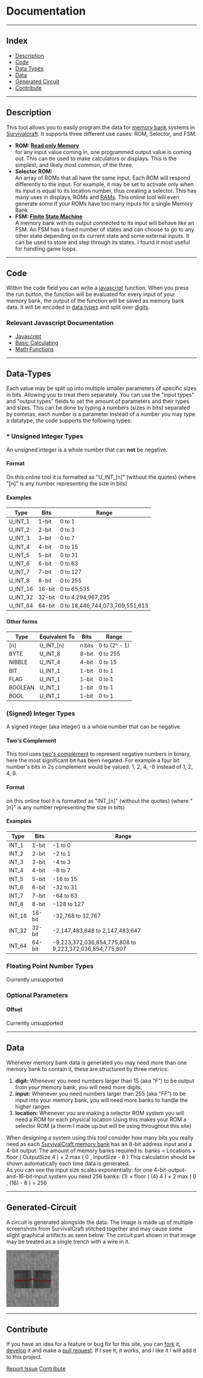 # Documentation

- - -

## Index

*   [Description](#description)
*   [Code](#code)
*   [Data Types](#data-types)
*   [Data](#data)
*   [Generated Circuit](#generated-circuit)
*   [Contribute](#contribute)

- - -

## Description

This tool allows you to easily program the data for [memory bank](https://survivalcraftgame.fandom.com/wiki/Memory_Bank) systems in [Survivalcraft](https://en.wikipedia.org/wiki/Survivalcraft). It supports three different use cases: ROM, Selector, and FSM.

*   **ROM: [Read only Memory](https://en.wikipedia.org/wiki/Read-only_memory)**  
    for any input value coming in, one programmed output value is coming out. This can be used to make calculators or displays. This is the simplest, and likely most common, of the three.
*   **Selector ROM:**  
    An array of ROMs that all have the same input. Each ROM will respond differently to the input. For example, it may be set to activate only when its input is equal to its location number, thus creating a selector. This has many uses in displays, ROMs and [RAMs](https://en.wikipedia.org/wiki/Random-access_memory). This online tool will even generate some if your ROMs have too many inputs for a single Memory Bank
*   **FSM: [Finite State Machine](https://en.wikipedia.org/wiki/Finite-state_machine)**  
    A memory bank with its output connected to its input will behave like an FSM. An FSM has a fixed number of states and can choose to go to any other state depending on its current state and some external inputs. It can be used to store and step through its states. I found it most useful for handling game loops.

- - -

## Code

Within the code field you can write a [javascript](https://developer.mozilla.org/en-US/docs/Web/JavaScript) function. When you press the run button, the function will be evaluated for every input of your memory bank, the output of the function will be saved as memory bank data. It will be encoded in [data types](#types) and split over [digits](#data).

### Relevant Javascript Documentation

*   [Javascript](https://developer.mozilla.org/en-US/docs/Web/JavaScript/Guide/Introduction)
*   [Basic Calculating](https://developer.mozilla.org/en-US/docs/Learn_web_development/Core/Scripting/Math)
*   [Math Functions](https://developer.mozilla.org/en-US/docs/Web/JavaScript/Reference/Global_Objects/Math)

- - -

## Data-Types

Each value may be split up into multiple smaller parameters of specific sizes in bits. Allowing you to treat them separately. You can use the "input types" and "output types" fields to set the amount of parameters and their types and sizes. This can be done by typing a numbers (sizes in bits) separated by commas, each number is a parameter Instead of a number you may type a datatype, the code supports the following types:

### *   Unsigned Integer Types

An unsigned integer is a whole number that can **not** be negative.

#### Format

On this online tool it is formatted as "U\_INT\_\[n\]" (without the quotes) (where "\[n\]" is any number representing the size in bits)  

#### Examples

| Type | Bits | Range |
| --- | --- | --- |
| U\_INT\_1 | 1-bit | 0 to 1 |
| U\_INT\_2 | 2-bit | 0 to 3 |
| U\_INT\_3 | 3-bit | 0 to 7 |
| U\_INT\_4 | 4-bit | 0 to 15 |
| U\_INT\_5 | 5-bit | 0 to 31 |
| U\_INT\_6 | 6-bit | 0 to 63 |
| U\_INT\_7 | 7-bit | 0 to 127 |
| U\_INT\_8 | 8-bit | 0 to 255 |
| U\_INT\_16 | 16-bit | 0 to 65,535 |
| U\_INT\_32 | 32-bit | 0 to 4,294,967,295 |
| U\_INT\_64 | 64-bit | 0 to 18,446,744,073,709,551,615 |

#### Other forms

| Type | Equivalent To | Bits | Range |
| --- | --- | --- | --- |
| \[n\] | U\_INT\_\[n\] | n bits | 0 to (2ⁿ - 1) |
| BYTE | U\_INT\_8 | 8-bit | 0 to 255 |
| NIBBLE | U\_INT\_4 | 4-bit | 0 to 15 |
| BIT | U\_INT\_1 | 1-bit | 0 to 1 |
| FLAG | U\_INT\_1 | 1-bit | 0 to 1 |
| BOOLEAN | U\_INT\_1 | 1-bit | 0 to 1 |
| BOOL | U\_INT\_1 | 1-bit | 0 to 1 |

### (Signed) Integer Types

A signed integer (aka integer) is a whole number that can be negative.

#### Two's Complement

This tool uses [two's complement](https://en.wikipedia.org/wiki/Two%27s_complement) to represent negative numbers in binary, here the most significant bit has been negated. For example a four bit number's bits in 2s complement would be valued: 1, 2, 4, -8 instead of 1, 2, 4, 8.

#### Format

on this online tool it is formatted as "INT\_\[n\]" (without the quotes) (where "\[n\]" is any number representing the size in bits)  

#### Examples

| Type | Bits | Range |
| --- | --- | --- |
| INT\_1 | 1-bit | \-1 to 0 |
| INT\_2 | 2-bit | \-2 to 1 |
| INT\_3 | 3-bit | \-4 to 3 |
| INT\_4 | 4-bit | \-8 to 7 |
| INT\_5 | 5-bit | \-16 to 15 |
| INT\_6 | 6-bit | \-32 to 31 |
| INT\_7 | 7-bit | \-64 to 63 |
| INT\_8 | 8-bit | \-128 to 127 |
| INT\_16 | 16-bit | \-32,768 to 32,767 |
| INT\_32 | 32-bit | \-2,147,483,648 to 2,147,483,647 |
| INT\_64 | 64-bit | \-9,223,372,036,854,775,808 to 9,223,372,036,854,775,807 |

### Floating Point Number Types

Currently unsupported

### Optional Parameters

#### Offset

Currently unsupported

- - -

## Data

Whenever memory bank data is generated you may need more than one memory bank to contain it, these are structured by three metrics:

1.  **digit:** Whenever you need numbers larger than 15 (aka "F") to be output from your memory bank, you will need more digits.
2.  **input:** Whenever you need numbers larger than 255 (aka "FF") to be input into your memory bank, you will need more banks to handle the higher ranges
3.  **location:** Whenever you are making a selector ROM system you will need a ROM for each physical location
Using this makes your ROM a selector ROM (a therm I made up but will be using throughout this site)

When designing a system using this tool consider how many bits you really need as each [SurvivalCraft memory bank](https://survivalcraftgame.fandom.com/wiki/Memory_Bank) has an 8-bit address input and a 4-bit output. The amount of memory banks required is: banks \= Locations × floor ( OutputSize 4 ) × 2 max ( 0 , InputSize \- 8 ) This calculation should be shown automatically each time data is generated.  
As you can see the input size scales exponentially: for one 4-bit-output-and-16-bit-input system you need 256 banks: (1) × floor ( (4) 4 ) × 2 max ( 0 , (16) \- 8 ) \= 256

- - -

## Generated-Circuit

A circuit is generated alongside the data. The image is made up of multiple screenshots from SurvivalCraft stitched together and may cause some slight graphical artifacts as seen below. The circuit part shown in that image may be treated as a single trench with a wire in it.

![graphical artifact of two circuit tile images stitched together](./assets/generated_circuit_tile_stitch_artifact.png)

- - -

## Contribute

If you have an idea for a feature or bug fix for this site, you can [fork](https://docs.github.com/en/pull-requests/collaborating-with-pull-requests/working-with-forks/fork-a-repo) it, [develop](https://developer.mozilla.org/en-US/docs/Web/JavaScript/Guide/Introduction) it and make a [pull request](https://docs.github.com/en/pull-requests/collaborating-with-pull-requests/proposing-changes-to-your-work-with-pull-requests/creating-a-pull-request-from-a-fork). If I see it, it works, and I like it I will add it to this project.

[Report Issue](https://github.com/SP4CEBARsystems/SC-Bank-Generator/issues) [Contribute](https://github.com/SP4CEBARsystems/SC-Bank-Generator)
